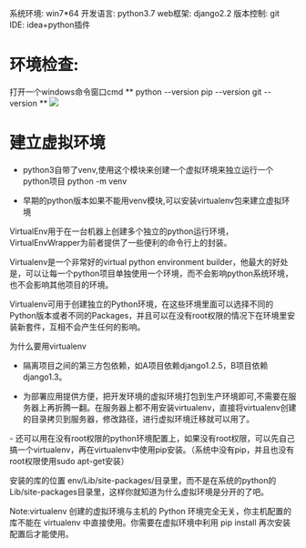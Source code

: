 系统环境: win7*64 
开发语言: python3.7
web框架: django2.2 
版本控制: git
IDE: idea+python插件

# 环境检查: 
打开一个windows命令窗口cmd
**
python --version
pip --version
git --version
**
![](https://gitee.com/PeterGao/pythonic/blob/master/markdown.png)

# 建立虚拟环境
* python3自带了venv,使用这个模块来创建一个虚拟环境来独立运行一个python项目
python -m venv 

* 早期的python版本如果不能用venv模块,可以安装virtualenv包来建立虚拟环境

VirtualEnv用于在一台机器上创建多个独立的python运行环境，VirtualEnvWrapper为前者提供了一些便利的命令行上的封装。

Virtualenv是一个非常好的virtual python environment builder，他最大的好处是，可以让每一个python项目单独使用一个环境，而不会影响python系统环境，也不会影响其他项目的环境。

Virtualenv可用于创建独立的Python环境，在这些环境里面可以选择不同的Python版本或者不同的Packages，并且可以在没有root权限的情况下在环境里安装新套件，互相不会产生任何的影响。

为什么要用virtualenv
- 隔离项目之间的第三方包依赖，如A项目依赖django1.2.5，B项目依赖django1.3。

- 为部署应用提供方便，把开发环境的虚拟环境打包到生产环境即可,不需要在服务器上再折腾一翻。在服务器上都不用安装virtualenv，直接将virtualenv创建的目录拷贝到服务器，修改路径，进行虚拟环境迁移就可以用了。

- 还可以用在没有root权限的python环境配置上，如果没有root权限，可以先自己搞一个virtualenv，再在virtualenv中使用pip安装。（系统中没有pip，并且也没有root权限使用sudo apt-get安装）

安装的库的位置
env/Lib/site-packages/目录里，而不是在系统的python的Lib/site-packages目录里，这样你就知道为什么虚拟环境是分开的了吧。

Note:virtualenv 创建的虚拟环境与主机的 Python 环境完全无关，你主机配置的库不能在 virtualenv 中直接使用。你需要在虚拟环境中利用 pip install 再次安装配置后才能使用。

